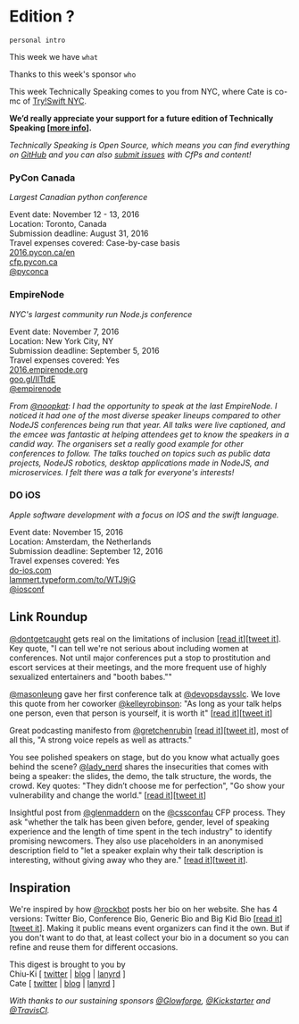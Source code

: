 # Edition ?

`personal intro`

This week we have `what`

Thanks to this week's sponsor `who`

This week Technically Speaking comes to you from NYC, where Cate is co-mc of [Try!Swift NYC](http://www.tryswiftnyc.com/).

**We’d really appreciate your support for a future edition of Technically Speaking [[more info](http://www.techspeak.email/sponsorship/)].**  

*Technically Speaking is Open Source, which means you can find everything on [GitHub](https://github.com/catehstn/technically-speaking/) and you can also [submit issues](https://github.com/catehstn/technically-speaking/issues/new) with CfPs and content!*  

### PyCon Canada
*Largest Canadian python conference*
 
Event date: November 12 - 13, 2016  
Location: Toronto, Canada  
Submission deadline: August 31, 2016  
Travel expenses covered: Case-by-case basis  
[2016.pycon.ca/en](https://2016.pycon.ca/en/)  
[cfp.pycon.ca](https://cfp.pycon.ca/)  
[@pyconca](https://twitter.com/pyconca)


### EmpireNode
*NYC's largest community run Node.js conference* 
 
Event date: November 7, 2016  
Location: New York City, NY  
Submission deadline: September 5, 2016  
Travel expenses covered: Yes  
[2016.empirenode.org](http://2016.empirenode.org/)  
[goo.gl/IlTtdE](https://goo.gl/IlTtdE)  
[@empirenode](https://twitter.com/empirenode)

*From [@noopkat](https://twitter.com/noopkat): I had the opportunity to speak at the last EmpireNode. I noticed it had one of the most diverse speaker lineups compared to other NodeJS conferences being run that year. All talks were live captioned, and the emcee was fantastic at helping attendees get to know the speakers in a candid way. The organisers set a really good example for other conferences to follow. The talks touched on topics such as public data projects, NodeJS robotics, desktop applications made in NodeJS, and microservices. I felt there was a talk for everyone's interests!*

### DO iOS
*Apple software development with a focus on IOS and the swift language.*
 
Event date: November 15, 2016  
Location: Amsterdam, the Netherlands  
Submission deadline: September 12, 2016  
Travel expenses covered: Yes  
[do-ios.com](http://do-ios.com)  
[lammert.typeform.com/to/WTJ9jG](https://lammert.typeform.com/to/WTJ9jG)  
[@iosconf](https://twitter.com/iOSConf)


## Link Roundup

[@dontgetcaught](http://twitter.com/dontgetcaught) gets real on the limitations of inclusion [[read it](http://eloquentwoman.blogspot.com/2016/08/the-prostitute-factor-why-were-not.html)][[tweet it](https://twitter.com/home?status=The%20prostitute%20factor%3A%20Why%20we're%20not%20serious%20about%20women%20at%20conferences%20by%20%40dontgetcaught%20http%3A//eloquentwoman.blogspot.com/2016/08/the-prostitute-factor-why-were-not.html%20via%20%40techspeakdigest)]. Key quote, "I can tell we're not serious about including women at conferences. Not until major conferences put a stop to prostitution and escort services at their meetings, and the more frequent use of highly sexualized entertainers and "booth babes.""

[@masonleung](https://twitter.com/masonleung) gave her first conference talk at [@devopsdaysslc](https://twitter.com/devopsdaysslc). We love this quote  from her coworker [@kelleyrobinson](https://twitter.com/kelleyrobinson): "As long as your talk helps one person, even that person is yourself, it is worth it" [[read it](https://engineering.sharethrough.com/blog/2016/07/06/first-time-speaking-at-tech-conference)][[tweet it](https://twitter.com/home?status=First%20Time%20Speaking%20at%20Tech%20Conference%20by%20%40masonleung%20http%3A//bit.ly/2bDaYWR%20via%20%40techspeakdigest)]

Great podcasting manifesto from [@gretchenrubin](http://twitter.com/gretchenrubin) [[read it](http://gretchenrubin.com/happiness_project/2016/08/podcast-manifesto/)][[tweet it](https://twitter.com/home?status=11-Point%20Manifesto%20for%20Podcasting%20by%20%40gretchenrubin%20http%3A//gretchenrubin.com/happiness_project/2016/08/podcast-manifesto%20via%20%40techspeakdigest)], most of all this, "A strong voice repels as well as attracts."

You see polished speakers on stage, but do you know what actually goes behind the scene? [@lady_nerd](https://twitter.com/lady_nerd) shares the insecurities that comes with being a speaker: the slides, the demo, the talk structure, the words, the crowd. Key quotes: "They didn’t choose me for perfection", "Go show your vulnerability and change the world." [[read it](https://medium.com/defensible-me/the-girl-on-the-stage-d5749b97e8be#.i2pwwzgfb)][[tweet it](https://twitter.com/home?status=For%20those%20amazing%20women%20who%20haven't%20yet%20stepped%20out%20to%20speak,%20it's%20your%20turn.%20By%20%40lady_nerd%20http%3A//bit.ly/2aJhaMu%20via%20%40techspeakdigest)]

Insightful post from [@glenmaddern](https://twitter.com/glenmaddern) on the [@cssconfau](https://twitter.com/cssconfau) CFP process. They ask "whether the talk has been given before, gender, level of speaking experience and the length of time spent in the tech industry" to identify promising newcomers. They also use placeholders in an anonymised description field to "let a speaker explain why their talk description is interesting, without giving away who they are." [[read it](http://bit.ly/29oMpPK)][[tweet it](https://twitter.com/home?status=A%20better%20Call%20For%20Proposals%20for%20%40cssconfau%20by%20%40glenmaddern%0Ahttp%3A//bit.ly/29oMpPK%20via%20%40techspeakdigest)].


## Inspiration

We're inspired by how [@rockbot](https://twitter.com/rockbot) posts her bio on her website. She has 4 versions: Twitter Bio, Conference Bio, Generic Bio and Big Kid Bio [[read it](http://rckbt.me/about)][[tweet it](https://twitter.com/home?status=Check%20out%20the%20Twitter%20Bio,%20Conference%20Bio,%20Generic%20Bio%20%26%20Big%20Kid%20Bio%20from%20%40rockbot%20http%3A//rckbt.me/about%20via%20%40techspeakdigest)]. Making it public means event organizers can find it the own. But if you don't want to do that, at least collect your bio in a document so you can refine and reuse them for different occasions.


This digest is brought to you by  
Chiu-Ki [ [twitter](https://twitter.com/chiuki) | [blog](http://blog.sqisland.com/) | [lanyrd](http://lanyrd.com/profile/chiuki/) ]  
Cate [ [twitter](https://twitter.com/catehstn) | [blog](http://www.catehuston.com/blog/) | [lanyrd](http://lanyrd.com/profile/catehstn/) ]

*With thanks to our sustaining sponsors [@Glowforge](http://twitter.com/glowforge), [@Kickstarter](http://twitter.com/kickstarter) and [@TravisCI](http://twitter.com/travisci).*
